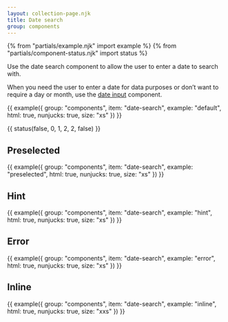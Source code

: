 ```yaml
---
layout: collection-page.njk
title: Date search
group: components
---
```


{% from "partials/example.njk" import example %}
{% from "partials/component-status.njk" import status %}

Use the date search component to allow the user to enter a date to search with.

When you need the user to enter a date for data purposes or don’t want to require a day or month, use the [date input](/design-system/components/date-input/) component.

{{ example({ group: "components", item: "date-search", example: "default", html: true, nunjucks: true, size: "xs" }) }}

{{ status(false, 0, 1, 2, 2, false) }}

## Preselected

{{ example({ group: "components", item: "date-search", example: "preselected", html: true, nunjucks: true, size: "xs" }) }}

## Hint

{{ example({ group: "components", item: "date-search", example: "hint", html: true, nunjucks: true, size: "xs" }) }}

## Error

{{ example({ group: "components", item: "date-search", example: "error", html: true, nunjucks: true, size: "xs" }) }}

## Inline

{{ example({ group: "components", item: "date-search", example: "inline", html: true, nunjucks: true, size: "xxs" }) }}
